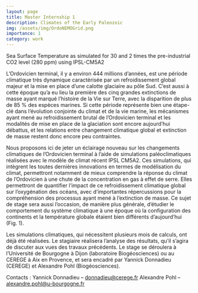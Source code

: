 ```yaml
---
layout: page
title: Master Internship 1
description: Climates of the Early Paleozoic
img: /assets/img/OrdoNEMOGrid.png
importance: 1
category: work
---
```


<div class="row">
    <div class="col-sm mt-3 mt-md-0">
        <img class="img-fluid rounded z-depth-1" src="{{ '/assets/img/SST-30X-2X-Ordovicien.png' | relative_url }}" alt="" title="Model ouputs"/>
    </div>
</div>
<div class="caption">
    Sea Surface Temperature as simulated for 30 and 2 times the pre-industrial CO2 level (280 ppm) using IPSL-CM5A2
</div>

L’Ordovicien terminal, il y a environ 444 millions d’années, est une période climatique très dynamique caractérisée par un refroidissement global majeur et la mise en place d’une calotte glaciaire au pôle Sud. C’est aussi à cette époque qu’a eu lieu la première des cinq grandes extinctions de masse ayant marqué l’histoire de la Vie sur Terre, avec la disparition de plus de 85 % des espèces marines. Si cette période représente bien une étape-clé dans l’évolution conjointe du climat et de la vie marine, les mécanismes ayant mené au refroidissement brutal de l’Ordovicien terminal et les modalités de mise en place de la glaciation sont encore aujourd’hui débattus, et les relations entre changement climatique global et extinction de masse restent donc encore peu contraintes.

Nous proposons ici de jeter un éclairage nouveau sur les changements climatiques de l’Ordovicien terminal à l’aide de simulations paléoclimatiques réalisées avec le modèle de climat récent IPSL CM5A2. Ces simulations, qui intègrent les toutes dernières innovations en termes de modélisation du climat, permettront notamment de mieux comprendre la réponse du climat de l’Ordovicien à une chute de la concentration en gas à effet de serre. Elles permettront de quantifier l’impact de ce refroidissement climatique global sur l’oxygénation des océans, avec d’importantes répercussions pour la compréhension des processus ayant mené à l’extinction de masse. Ce sujet de stage sera aussi l’occasion, de manière plus générale, d’étudier le comportement du système climatique à une époque où la configuration des continents et la température globale étaient bien différents d’aujourd’hui (Fig. 1).

Les simulations climatiques, qui nécessitent plusieurs mois de calculs, ont déjà été réalisées. Le stagiaire réalisera l’analyse des résultats, qu’il s’agira de discuter aux vues des travaux précédents. Le stage se déroulera à l’Université de Bourgogne à Dijon (laboratoire Biogéosciences) ou au CEREGE à Aix en Provence, et sera encadré par Yannick Donnadieu (CEREGE) et Alexandre Pohl (Biogéosciences).


Contacts :
Yannick Donnadieu – donnadieu@cerege.fr
Alexandre Pohl – alexandre.pohl@u-bourgogne.fr





